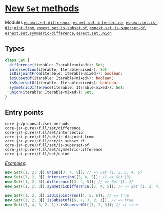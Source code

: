 # [New `Set` methods](https://github.com/tc39/proposal-set-methods)

Modules [`esnext.set.difference`](/packages/core-js/modules/esnext.set.difference.js), [`esnext.set.intersection`](/packages/core-js/modules/esnext.set.intersection.js), [`esnext.set.is-disjoint-from`](/packages/core-js/modules/esnext.set.is-disjoint-from.js), [`esnext.set.is-subset-of`](/packages/core-js/modules/esnext.set.is-subset-of.js), [`esnext.set.is-superset-of`](/packages/core-js/modules/esnext.set.is-superset-of.js), [`esnext.set.symmetric-difference`](/packages/core-js/modules/esnext.set.symmetric-difference.js), [`esnext.set.union`](/packages/core-js/modules/esnext.set.union.js)

## Types

```ts
class Set {
  difference(iterable: Iterable<mixed>): Set;
  intersection(iterable: Iterable<mixed>): Set;
  isDisjointFrom(iterable: Iterable<mixed>): boolean;
  isSubsetOf(iterable: Iterable<mixed>): boolean;
  isSupersetOf(iterable: Iterable<mixed>): boolean;
  symmetricDifference(iterable: Iterable<mixed>): Set;
  union(iterable: Iterable<mixed>): Set;
}
```

## Entry points



```
core-js/proposals/set-methods
core-js(-pure)/full/set/difference
core-js(-pure)/full/set/intersection
core-js(-pure)/full/set/is-disjoint-from
core-js(-pure)/full/set/is-subset-of
core-js(-pure)/full/set/is-superset-of
core-js(-pure)/full/set/symmetric-difference
core-js(-pure)/full/set/union
```

[_Examples_](https://goo.gl/QMQdaJ):

```js
new Set([1, 2, 3]).union([3, 4, 5]); // => Set {1, 2, 3, 4, 5}
new Set([1, 2, 3]).intersection([3, 4, 5]); // => Set {3}
new Set([1, 2, 3]).difference([3, 4, 5]); // => Set {1, 2}
new Set([1, 2, 3]).symmetricDifference([3, 4, 5]); // => Set {1, 2, 4, 5}

new Set([1, 2, 3]).isDisjointFrom([4, 5, 6]); // => true
new Set([1, 2, 3]).isSubsetOf([5, 4, 3, 2, 1]); // => true
new Set([5, 4, 3, 2, 1]).isSupersetOf([1, 2, 3]); // => true
```

